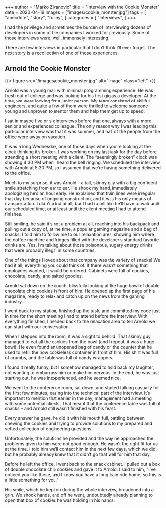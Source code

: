 +++
author = "Marko Zivanovic"
title = "Interview with the Cookie Monster"
date = 2020-04-19
images = ["images/cookie_monster.jpg"]
tags = [
  "anecdote",
  "story",
  "funny",
]
categories = [
    "interviews",
]
+++

I had the privilege and sometimes the burden of interviewing dozens of developers in some of the companies I worked for previously. Some of those interviews were, well, immensely interesting.

There are few interviews in particular that I don’t think I’ll ever forget. The next story is a recollection of one of those experiences.

## Arnold the Cookie Monster

{{< figure src="/images/cookie_monster.jpg" alt="image" class="left" >}}

Arnold was a young man with minimal programming experience. He was fresh out of college and was looking for his first gig as a developer. At the time, we were looking for a junior person. My team consisted of skillful engineers, and quite a few of them were thrilled to welcome someone young and unproven to mentor them and help them get up to speed.

I sat in maybe five or six interviews before that one, always with a more senior and experienced colleague. The only reason why I was leading this particular interview was that it was summer, and half of the people from the office were away on vacation.

It was a long Wednesday, one of those days when you’re looking at the clock thinking it’s broken. I was working on my last task for the day before attending a short meeting with a client. The “seemingly broken” clock was showing 4:30 PM when I heard the bell ringing. We scheduled the interview with Arnold at 5:30 PM, so I assumed that we’re having something delivered to the office.

Much to my surprise, it was Arnold – a tall, skinny guy with a big confident smile stretching from ear to ear. He shook my hand, immediately apologizing he’s an hour early. He explained that train lines were irregular that day because of ongoing construction, and it was his only means of transportation. I didn’t mind at all, but I had to tell him he’ll have to wait until our scheduled time, or at least until the client meeting I had to attend finishes.

Still smiling, he said it’s not a problem at all, reaching into his backpack and pulling out a copy of, at the time, a popular gaming magazine and a bag of snacks. I told him to follow me to our relaxation area, showing him where the coffee machine and fridges filled with the developer’s standard favorite drinks are. Yes, I’m talking about those poisonous, sugary energy drinks that were probably illegal in some countries.

One of the things I loved about that company was the variety of snacks! We had it all, everything you could think of. If there wasn’t something that employees wanted, it would be ordered. Cabinets were full of cookies, chocolate, candy, and salted goodies.

Arnold sat down on the couch, blissfully looking at the huge bowl of double chocolate chip cookies in front of him. He opened up the first page of his magazine, ready to relax and catch up on the news from the gaming industry.

I went back to my station, finished up the task, and committed my code just in time for the short meeting I had to attend before the interview. With everything finished, I headed back to the relaxation area to tell Arnold we can start with our conversation.

When I stepped into the room, it was a sight to behold. That skinny guy managed to eat all the cookies from the bowl (and I repeat, it was a huge bowl). He even found an unopened bag of candy on the counter that he used to refill the now cookieless container in front of him. His shirt was full of crumbs, and the table was full of candy wrappers.

I found it really funny, but I somehow managed to hold back my laughter, not wanting to embarrass him or make him nervous. In the end, he was just starting out, he was inexperienced, and he seemed nice.

We went to the conference room, sat down, and started talking casually for the first few minutes, easing into the technical part of the interview. It’s important to mention that earlier in the day, management had a meeting with some potential clients. That meant that the conference table was full of snacks – and Arnold still wasn’t finished with his feast.

Every answer he gave, he did it with his mouth full, battling between chewing the cookies and trying to provide solutions to my prepared and vetted collection of engineering questions.

Unfortunately, the solutions he provided and the way he approached the problems given to him were not good enough. He wasn’t the right fit for us at the time. I told him we’ll contact him in the next few days, which we did, but he probably already knew that it didn’t go that well for him that day.

Before he left the office, I went back to the snack cabinet. I pulled out a box of double chocolate chip cookies and gave it to Arnold. I said to him, “I’ve noticed you like these, and I know you have a long train ride home, so this is a little something for you.”

His smile, which he kept on during the whole interview, broadened into a grin. We shook hands, and off he went, undoubtedly already planning to open that box of cookies he was holding in his hands.